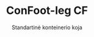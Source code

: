 ---
title: "ConFoot-leg CF"
subtitle: "Standartinė konteinerio koja"
mainImage: "/images/products/confoot-leg-cf-main.jpg"
gallery:
  - "/images/products/confoot-leg-cf-1.jpg"
  - "/images/products/confoot-leg-cf-2.jpg"
  - "/images/products/confoot-leg-cf-3.jpg"
shortDescription: "ConFoot-leg CF yra mūsų standartinis konteinerio kojų modelis, kuris sutrumpina konteinerių pervežimo ir iškraunimo laiką, leidžiant konteineriams palikti laukiančius iškraunimo, kad vairuotojams nereikėtų laukti."
technicalDescription: "CF modelis leidžia konteinerius naudoti kaip papildomą saugojimo erdvę, tuo pačiu metu visada būdamas pasirengęs pervežimui – tiesiog pastumkite priekabą po konteineriu, ir kelionė tęsiasi."
videoID: "C2KwnEb-npU"
specifications:
  - name: "Svoris"
    value: "24 kg už koją"
  - name: "Krovinio talpa"
    value: "34 tonos"
  - name: "Reguliavimo diapazonas"
    value: "1,043 mm iki 1,448 mm"
  - name: "Medžiaga"
    value: "Aukštos kokybės plienas"
price: "3.600 EUR"
priceVAT: "4.356 EUR"
pricingNotes: "Galimi kiekių nuolaidos. Susisiekite dėl išsamesnės informacijos."
buyLink: "/contact"
howToUse: |
  1. Pozicionuokite CF koją prie konteinerio kampo surinkimo elemento
  2. Suaktyvinkite užrakinimo mechanizmą
  3. Jei reikia, sureguliuokite aukštį diapazone nuo 1,043 mm iki 1,448 mm
  4. Pakartokite visiems reikiamiems kampams
  5. Nuleiskite priekabą ir važiuokite, palikdami konteinerį ant kojų
benefits:
  - title: "Laiko taupymas"
    description: "Sutrumpina konteinerių pervežimo ir iškraunimo laiką, nes konteineriai gali būti palikti laukti iškraunimo"
  - title: "Vairuotojų efektyvumas"
    description: "Vairuotojams nereikia laukti iškraunimo metu, todėl jie gali užsiimti kitomis užduotimis"
  - title: "Papildomas saugojimas"
    description: "Konteineriai gali būti naudojami kaip papildoma saugykla, kai nepervežami"
  - title: "Paruoštas judėjimui"
    description: "Konteineriai visada pasiruošę būti pervežami – tiesiog pastumkite priekabą po konteineriu, kad tęstumėte kelionę"
  - title: "Universalūs pritaikymai"
    description: "Tinka bendram naudojimui, saugojimui, tanko konteineriams ir įvairioms pramonės šakoms"
  - title: "Sąnaudų optimizavimas"
    description: "Optimizuoja sąnaudas ir laiko naudojimą, supaprastinant transporto ir saugojimo operacijas"
articleContent: |
  ## Kas yra ConFoot-leg CF?

  ConFoot-leg CF yra standartinis konteinerio kojų modelis, sukurtas supaprastinti transporto, saugojimo ir logistikos operacijas. Šis universalus sprendimas sumažina konteinerių pervežimo ir iškraunimo laiką, leidžiant konteineriams palikti laukiančius iškraunimo, todėl vairuotojams nereikia laukti. CF modelis paverčia konteinerius lankstoma saugykla, kuri visada pasiruošusi pervežimui, kai tik to prireikia.

  ## Pagrindiniai transporto ir logistikos pranašumai

  ConFoot-leg CF suteikia reikšmingų operacinių pranašumų verslams, veikiančioms konteinerių transporto ir logistikos srityje. Leidžiant konteineriams būti paliktiems ant kojų, kol jie laukia iškraunimo, galima optimizuoti vairuotojų laiką ir transporto priemonių panaudojimą. Vairuotojai gali pristatyti konteinerius ir iš karto tęsti savo kitą užduotį, taip išvengiant brangių laukimo laikotarpių, kurių metu vyksta kraunimo ir iškraunimo operacijos.

  Be to, konteineriai, aprūpinti CF kojomis, gali tarnauti kaip vertinga papildoma saugykla, kai jie nepervežami. Jie visada pasiruošę būti pervežami – tiesiog pastumkite priekabą po konteineriu, ir kelionė tęsiasi. Ši universalumas daro CF idealų sprendimą verslams, siekiantiems pagerinti savo logistikos efektyvumą ir saugojimo pajėgumą.

  ## Kaip tai veikia

  ConFoot-leg CF tvirtai pritvirtinamas prie konteinerio kampo surinkimo elementų, suteikdamas stabilų palaikymą, kai konteineris yra pozicionuojamas kraunimui, iškraunimui ar saugojimui. Kojos turi reguliavimo diapazoną nuo 1,043 mm iki 1,448 mm, leidžiančią jas pritaikyti įvairiomis darbo sąlygomis. Kiekviena koja sveria 24 kg, todėl jas lengva tvarkyti, o sistema užtikrina reikšmingą 34 tonų krovinio talpą.

  Montavimo procesas yra paprastas:
  1. Pozicionuokite CF kojas prie konteinerio kampo surinkimo elementų
  2. Suaktyvinkite užrakinimo mechanizmą, kad pritvirtintumėte kojas
  3. Nuoreguliuokite aukštį pagal jūsų konkrečius poreikius
  4. Nuleiskite priekabą ir važiuokite, palikdami konteinerį saugiai ant kojų

  Kai ateina laikas pervežti konteinerį, tiesiog pastumkite priekabą atgal po juo, pritvirtinkite konteinerį prie priekabos, nuimkite kojas ir tęskite kelionę.

  ## ConFoot-leg CF panaudojimo sritys

  ### Transporto įmonės
  Transporto įmonės labai pasinaudoja CF gebėjimu optimizuoti transporto parką. Vairuotojai gali pristatyti konteinerius klientų vietose ir iš karto tęsti savo kitą užduotį, o ne laukti kraunimo/iškraunimo operacijų metu. Šis efektyvumas žymiai didina esamų priekabų parko produktyvumą ir mažina operacines sąnaudas.

  ### Sandėliavimas ir platinimas
  Sandėliavimo ir platinimo operacijoms CF suteikia vertingos lankstumo konteinerių srautų valdyme. Konteineriai gali būti įrengti laikinose saugojimo zonose ant kojų, sukuriant papildomą buferinę talpą piko metu. Tai sumažina spūstis kraunamose zonose ir leidžia efektyviau suplanuoti kraunimo bei iškraunimo darbus.

  ### Gamybos įrenginiai
  Gamybos įrenginiai gali naudoti konteinerius su CF kojomis kaip lanksčią papildomą saugyklą žaliavoms ar pagamintiems produktams. Pozicionuodami konteinerius arti gamybos zonų, medžiagos yra lengvai prieinamos, taip sumažinamos tvarkymo išlaidos ir gerinamas gamybos efektyvumas.

  ### Mažmeninės prekybos operacijos
  Mažmeninės prekybos įmonės gali pasinaudoti CF kojomis sezoniniams saugojimo sprendimams, kai konteineriai yra strategiškai išdėstyti, palaikant atsargų valdymą piko metu. Šis požiūris suteikia ekonomišką papildomą pajėgumą, nereikalaujant nuolatinės patalpų plėtros.

  ## Techninės specifikacijos

  - **Krovinio talpa**: 34 tonos
  - **Svoris**: 24 kg už koją
  - **Reguliavimo diapazonas**: nuo 1,043 mm iki 1,448 mm
  - **Medžiaga**: Aukštos kokybės plienas su patvaria danga
  - **Suderinamumas**: Su standartiniais konteinerių kampo surinkimo elementais

  ConFoot-leg CF yra praktiškas sprendimas supaprastinti transporto ir saugojimo operacijas, suteikiantis verslams galimybę optimizuoti sąnaudas bei laiko naudojimą. Leidžiant konteineriams laukti iškraunimo ir naudojant juos kaip papildomą saugyklą, CF padeda įmonėms pasiekti didesnį efektyvumą ir lankstumą konteinerių tvarkymo procesuose.
---